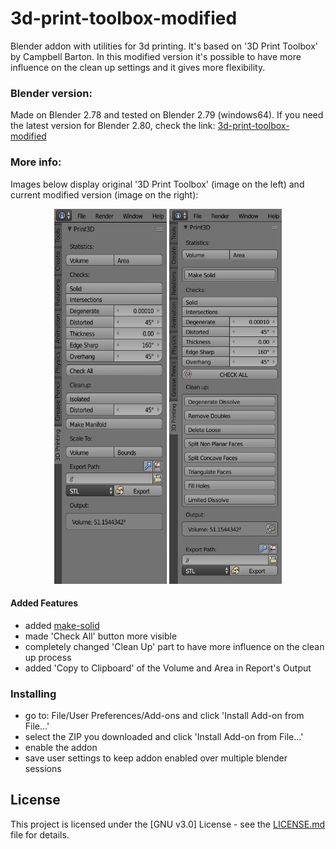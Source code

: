 # 3d-print-toolbox-modified
Blender addon with utilities for 3d printing. It's based on '3D Print Toolbox' by Campbell Barton. In this modified version it's possible to have more influence on the clean up settings and it gives more flexibility.

### Blender version:
Made on Blender 2.78 and tested on Blender 2.79 (windows64).
If you need the latest version for Blender 2.80, check the link: [3d-print-toolbox-modified](https://github.com/agapas/3d-print-toolbox-modified)

### More info:
Images below display original '3D Print Toolbox' (image on the left) and current modified version (image on the right):

<p align="middle">
  <img src="https://raw.githubusercontent.com/agapas/3d-print-toolbox-modified-blender2.79/master/images/print3dAddon_original.png" title="original '3D Print Toolbox'" width="180" height="600" />
  <img src="https://raw.githubusercontent.com/agapas/3d-print-toolbox-modified-blender2.79/master/images/print3dAddon.png" title="current version" width="180" height="600" />
</p>

#### Added Features

* added [make-solid](https://github.com/agapas/make-solid)
* made 'Check All' button more visible
* completely changed 'Clean Up' part to have more influence on the clean up process
* added 'Copy to Clipboard' of the Volume and Area in Report's Output

### Installing

* go to: File/User Preferences/Add-ons and click 'Install Add-on from File...'
* select the ZIP you downloaded and click 'Install Add-on from File...'
* enable the addon
* save user settings to keep addon enabled over multiple blender sessions

## License

This project is licensed under the [GNU v3.0] License - see the [LICENSE.md](LICENSE) file for details.

